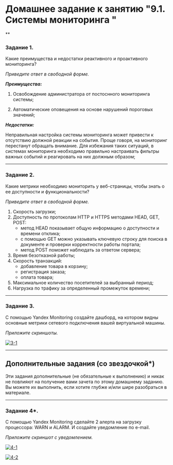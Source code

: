 
# Домашнее задание к занятию "9.1. Системы мониторинга "

**
 
### Задание 1. 

Какие преимущества и недостатки реактивного и проактивного мониторинга?

*Приведите ответ в свободной форме.*

***Преимущества:***

1. Освобождение администратора от постоснного мониторинга системы;

2. Автоматические оповещения на основе нарушений пороговых значений;

***Недостатки:***

Неправильная настройка системы мониторинга может привести к отсутствию должной реакции на события. Проще говоря, на мониторинг перестанут обращать внимание. Для избежания таких ситуаций, в системах мониторинга необходимо правильно настраивать фильтры важных событий и реагировать на них должным образом; 

---

### Задание 2.

Какие метрики необходимо мониторить у веб-страницы, чтобы знать о ее доступности и функциональности?

*Приведите ответ в свободной форме.*

1. Скорость загрузки;
2. Доступность по протоколам HTTP и HTTPS методами HEAD, GET, POST:
    - метод HEAD показывает общую информацию о доступности и времени отклика;
    - с помощью GET можно указывать ключевую строку для поиска в документе и проверки корректности работы портала;
    - метод POST поможет наблюдать за ответом сервера;
3. Время безотказной работы;
4. Скорость транзакций: 
   - добавление товара в корзину;
   - регистрация заказа;
   - оплата товара;
5. Максимальное количество посетителей за выбранный период;
6. Нагрузка по трафику за определенный промежуток времени;

---

### Задание 3.

С помощью Yandex Monitoring создайте дашборд, на котором видны основные метрики сетевого подключения вашей виртуальной машины.

*Приложите скриншоты.*

<a href="https://ibb.co/tY7DNW4"><img src="https://i.ibb.co/5sNLzf6/3-1.png" alt="3-1" border="0"></a>

---

## Дополнительные задания (со звездочкой*)
Эти задания дополнительные (не обязательные к выполнению) и никак не повлияют на получение вами зачета по этому домашнему заданию. Вы можете их выполнить, если хотите глубже и/или шире разобраться в материале.

---

### Задание 4*.

С помощью Yandex Monitoring сделайте 2 алерта на загрузку процессора: WARN и ALARM. И создайте уведомление по e-mail.

*Приложите скриншот с уведомлением.*

<a href="https://ibb.co/0tqftn2"><img src="https://i.ibb.co/PQx5Qrj/4-1.png" alt="4-1" border="0"></a>

<a href="https://ibb.co/vcyJjnK"><img src="https://i.ibb.co/MgwRC03/4-2.png" alt="4-2" border="0"></a>
